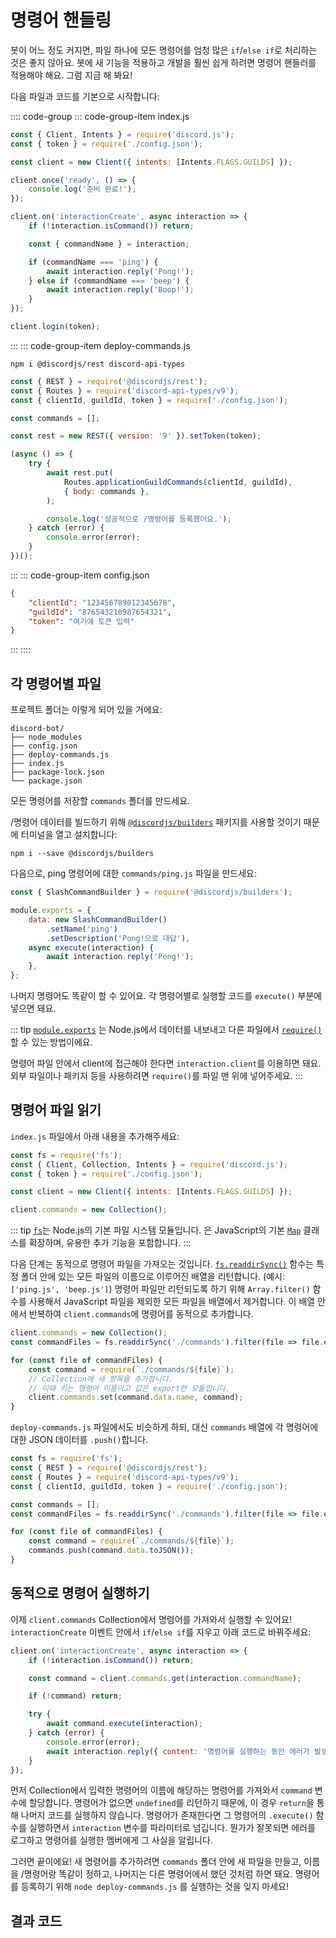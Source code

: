 
# 명령어 핸들링

봇이 어느 정도 커지면, 파일 하나에 모든 명령어를 엄청 많은 `if`/`else if`로 처리하는 것은 좋지 않아요. 봇에 새 기능을 적용하고 개발을 훨씬 쉽게 하려면 명령어 핸들러를 적용해야 해요. 그럼 지금 해 봐요!

다음 파일과 코드를 기본으로 시작합니다:

:::: code-group
::: code-group-item index.js

```js
const { Client, Intents } = require('discord.js');
const { token } = require('./config.json');

const client = new Client({ intents: [Intents.FLAGS.GUILDS] });

client.once('ready', () => {
	console.log('준비 완료!');
});

client.on('interactionCreate', async interaction => {
	if (!interaction.isCommand()) return;

	const { commandName } = interaction;

	if (commandName === 'ping') {
		await interaction.reply('Pong!');
	} else if (commandName === 'beep') {
		await interaction.reply('Boop!');
	}
});

client.login(token);
```

:::
::: code-group-item deploy-commands.js

```sh:no-line-numbers
npm i @discordjs/rest discord-api-types
```

```js
const { REST } = require('@discordjs/rest');
const { Routes } = require('discord-api-types/v9');
const { clientId, guildId, token } = require('./config.json');

const commands = [];

const rest = new REST({ version: '9' }).setToken(token);

(async () => {
	try {
		await rest.put(
			Routes.applicationGuildCommands(clientId, guildId),
			{ body: commands },
		);

		console.log('성공적으로 /명령어를 등록했어요.');
	} catch (error) {
		console.error(error);
	}
})();
```

:::
::: code-group-item config.json

```json
{
	"clientId": "123456789012345678",
	"guildId": "876543210987654321",
	"token": "여기에 토큰 입력"
}
```

:::
::::

## 각 명령어별 파일

프로젝트 폴더는 이렇게 되어 있을 거에요:

```:no-line-numbers
discord-bot/
├── node_modules
├── config.json
├── deploy-commands.js
├── index.js
├── package-lock.json
└── package.json
```

모든 명령어를 저장할 `commands` 폴더를 만드세요.

/명령어 데이터를 빌드하기 위해 [`@discordjs/builders`](https://github.com/discordjs/builders) 패키지를 사용할 것이기 때문에 터미널을 열고 설치합니다:

```sh:no-line-numbers
npm i --save @discordjs/builders
```

다음으로, ping 명령어에 대한 `commands/ping.js` 파일을 만드세요:

```js
const { SlashCommandBuilder } = require('@discordjs/builders');

module.exports = {
	data: new SlashCommandBuilder()
		.setName('ping')
		.setDescription('Pong!으로 대답'),
	async execute(interaction) {
		await interaction.reply('Pong!');
	},
};
```

나머지 명령어도 똑같이 할 수 있어요. 각 명령어별로 실행할 코드를 `execute()` 부분에 넣으면 돼요.

::: tip
[`module.exports`](https://nodejs.org/api/modules.html#modules_module_exports) 는 Node.js에서 데이터를 내보내고 다른 파일에서 [`require()`](https://nodejs.org/api/modules.html#modules_require_id)할 수 있는 방법이에요.

명령어 파일 안에서 client에 접근해야 한다면 `interaction.client`를 이용하면 돼요. 외부 파일이나 패키지 등을 사용하려면 `require()`를 파일 맨 위에 넣어주세요.
:::

## 명령어 파일 읽기

`index.js` 파일에서 아래 내용을 추가해주세요:

```js {1-2,7}
const fs = require('fs');
const { Client, Collection, Intents } = require('discord.js');
const { token } = require('./config.json');

const client = new Client({ intents: [Intents.FLAGS.GUILDS] });

client.commands = new Collection();
```

::: tip
[`fs`](https://nodejs.org/api/fs.html)는 Node.js의 기본 파일 시스템 모듈입니다. <DocsLink section="collection" path="class/Collection" /> 은 JavaScript의 기본 [`Map`](https://developer.mozilla.org/en-US/docs/Web/JavaScript/Reference/Global_Objects/Map) 클래스를 확장하며, 유용한 추가 기능을 포함합니다.
:::

다음 단계는 동적으로 명령어 파일을 가져오는 것입니다. [`fs.readdirSync()`](https://nodejs.org/api/fs.html#fs_fs_readdirsync_path_options) 함수는 특정 폴더 안에 있는 모든 파일의 이름으로 이루어진 배열을 리턴합니다. (예시: `['ping.js', 'beep.js']`) 명령어 파일만 리턴되도록 하기 위해 `Array.filter()` 함수를 사용해서 JavaScript 파일을 제외한 모든 파일을 배열에서 제거합니다. 이 배열 안에서 반복하여 `client.commands`에 명령어를 동적으로 추가합니다.

```js {2,4-9}
client.commands = new Collection();
const commandFiles = fs.readdirSync('./commands').filter(file => file.endsWith('.js'));

for (const file of commandFiles) {
	const command = require(`./commands/${file}`);
	// Collection에 새 항목을 추가합니다.
	// 이때 키는 명령어 이름이고 값은 export한 모듈입니다.
	client.commands.set(command.data.name, command);
}
```

 `deploy-commands.js` 파일에서도 비슷하게 하되, 대신 `commands` 배열에 각 명령어에 대한 JSON 데이터를 `.push()`합니다. 
```js {1,7,9-12}
const fs = require('fs');
const { REST } = require('@discordjs/rest');
const { Routes } = require('discord-api-types/v9');
const { clientId, guildId, token } = require('./config.json');

const commands = [];
const commandFiles = fs.readdirSync('./commands').filter(file => file.endsWith('.js'));

for (const file of commandFiles) {
	const command = require(`./commands/${file}`);
	commands.push(command.data.toJSON());
}
```

## 동적으로 명령어 실행하기

이제 `client.commands` Collection에서 명령어를 가져와서 실행할 수 있어요! `interactionCreate` 이벤트 안에서 `if`/`else if`를 지우고 아래 코드로 바꿔주세요:

```js {4-13}
client.on('interactionCreate', async interaction => {
	if (!interaction.isCommand()) return;

	const command = client.commands.get(interaction.commandName);

	if (!command) return;

	try {
		await command.execute(interaction);
	} catch (error) {
		console.error(error);
		await interaction.reply({ content: '명령어를 실행하는 동안 에러가 발생했어요.', ephemeral: true });
	}
});

```

먼저 Collection에서 입력한 명령어의 이름에 해당하는 명령어를 가져와서 `command` 변수에 할당합니다. 명령어가 없으면 `undefined`를 리턴하기 때문에, 이 경우 `return`을 통해 나머지 코드를 실행하지 않습니다. 명령어가 존재한다면 그 명령어의 `.execute()` 함수를 실행하면서 `interaction` 변수를 파라미터로 넘깁니다. 뭔가가 잘못되면 에러를 로그하고 명령어를 실행한 멤버에게 그 사실을 알립니다.

그러면 끝이에요! 새 명령어를 추가하려면 `commands` 폴더 안에 새 파일을 만들고, 이름을 /명령어랑 똑같이 정하고, 나머지는 다른 명령어에서 했던 것처럼 하면 돼요. 명령어를 등록하기 위해 `node deploy-commands.js` 를 실행하는 것을 잊지 마세요!

## 결과 코드

<ResultingCode />
